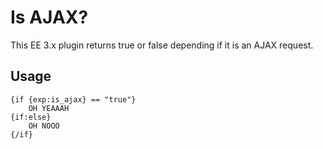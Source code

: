# Is AJAX?

This EE 3.x plugin returns true or false depending if it is an AJAX request.

## Usage

```
{if {exp:is_ajax} == "true"}
	OH YEAAAH
{if:else}
	OH NOOO
{/if}
```